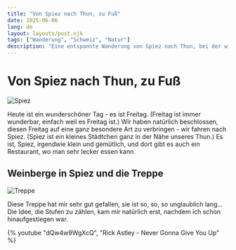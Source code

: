 ```yaml
---
title: "Von Spiez nach Thun, zu Fuß"
date: 2025-06-06
lang: de
layout: layouts/post.njk
tags: ["Wanderung", "Schweiz", "Natur"]
description: "Eine entspannte Wanderung von Spiez nach Thun, bei der wir die Natur und die wunderschönen Aussichten auf den Thunersee genießen."
---
```


# Von Spiez nach Thun, zu Fuß
![Spiez](/assets/images/2025/06/06/spiez_from_drone.jpeg)

Heute ist ein wunderschöner Tag - es ist Freitag. (Freitag ist immer wunderbar, einfach weil es Freitag ist.) Wir haben natürlich beschlossen, diesen Freitag auf eine ganz besondere Art zu verbringen - wir fahren nach Spiez. (Spiez ist ein kleines Städtchen ganz in der Nähe unseres Thun.) Es ist, Spiez, irgendwie klein und gemütlich, und dort gibt es auch ein Restaurant, wo man sehr lecker essen kann.

## Weinberge in Spiez und die Treppe
![Treppe](/assets/images/2025/06/06/staircase.jpeg)

Diese Treppe hat mir sehr gut gefallen, sie ist so, so, so unglaublich lang... Die Idee, die Stufen zu zählen, kam mir natürlich erst, nachdem ich schon hinaufgestiegen war.

{% youtube "dQw4w9WgXcQ", "Rick Astley - Never Gonna Give You Up" %}